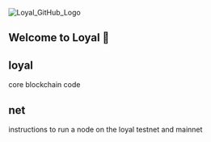 ![Loyal_GitHub_Logo](https://user-images.githubusercontent.com/59664421/213294955-b09eb803-fc0c-47e4-a0b2-d7f6534900d5.png)

Welcome to Loyal 👋
---------------------

loyal
---------------------
core blockchain code

net
---------------------
instructions to run a node on the loyal testnet and mainnet
